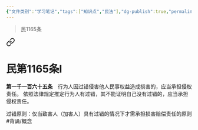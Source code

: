 ```yaml
---
{"文件类别":"学习笔记","tags":["知识点","民法"],"dg-publish":true,"permalink":"/学习笔记studyup/知识点cheese/过错原则/","dgPassFrontmatter":true,"created":"2024-09-16T22:31:09.037+08:00","updated":"2024-10-28T12:05:41.496+08:00"}
---
```


>民1165条
<div class="transclusion internal-embed is-loaded"><a class="markdown-embed-link" href="////#t1165" aria-label="Open link"><svg xmlns="http://www.w3.org/2000/svg" width="24" height="24" viewBox="0 0 24 24" fill="none" stroke="currentColor" stroke-width="2" stroke-linecap="round" stroke-linejoin="round" class="svg-icon lucide-link"><path d="M10 13a5 5 0 0 0 7.54.54l3-3a5 5 0 0 0-7.07-7.07l-1.72 1.71"></path><path d="M14 11a5 5 0 0 0-7.54-.54l-3 3a5 5 0 0 0 7.07 7.07l1.71-1.71"></path></svg></a><div class="markdown-embed">

<div class="markdown-embed-title">

# 民第1165条Ⅰ

</div>


**第一千一百六十五条**　行为人因过错侵害他人民事权益造成损害的，应当承担侵权责任。
依照法律规定推定行为人有过错，其不能证明自己没有过错的，应当承担侵权责任。 

</div></div>


过错原则：仅当致害人（加害人）具有过错的情况下才需承担损害赔偿责任的原则 #背诵/概念 